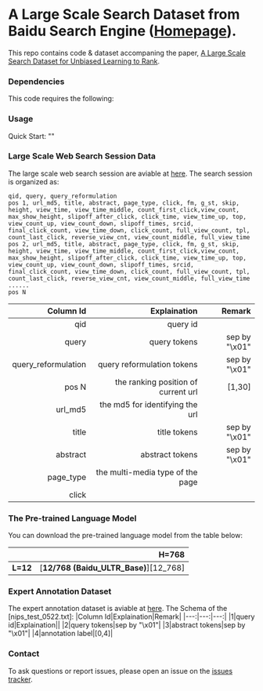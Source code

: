 # A Large Scale Search Dataset from Baidu Search Engine ([Homepage](www.baidu-ultr.com)).
This repo contains code & dataset accompaning the paper, [A Large Scale Search Dataset for Unbiased Learning to Rank](https://arxiv.org/). 

### Dependencies
This code requires the following:

### Usage
Quick Start: ""


### Large Scale Web Search Session Data
The large scale web search session are aviable at [here](https://drive.google.com/drive/folders/1Q3bzSgiGh1D5iunRky6mb89LpxfAO73J?usp=sharing).
The search session is organized as:
```
qid, query, query_reformulation
pos 1, url_md5, title, abstract, page_type, click, fm, g_st, skip, height, view_time, view_time_middle, count_first_click,view_count, max_show_height, slipoff_after_click, click_time, view_time_up, top, view_count_up, view_count_down, slipoff_times, srcid, final_click_count, view_time_down, click_count, full_view_count, tpl, count_last_click, reverse_view_cnt, view_count_middle, full_view_time
pos 2, url_md5, title, abstract, page_type, click, fm, g_st, skip, height, view_time, view_time_middle, count_first_click,view_count, max_show_height, slipoff_after_click, click_time, view_time_up, top, view_count_up, view_count_down, slipoff_times, srcid, final_click_count, view_time_down, click_count, full_view_count, tpl, count_last_click, reverse_view_cnt, view_count_middle, full_view_time
......
pos N
```
|Column Id|Explaination|Remark|
|---:|---:|---:|
|qid|query id||
|query|query tokens|sep by "\x01"|
|query_reformulation|query reformulation tokens|sep by "\x01"|
|pos N|the ranking position of current url|\[1,30\]|
|url_md5|the md5 for identifying the url||
|title|title tokens|sep by "\x01"|
|abstract|abstract tokens|sep by "\x01"|
|page_type| the multi-media type of the page||
|click|||


### The Pre-trained Language Model
You can download the pre-trained language model from the table below:

|   |H=768|
|---:|---:|
| **L=12** |[**12/768 (Baidu_ULTR_Base)**][12_768]|

### Expert Annotation Dataset 
The expert annotation dataset is aviable at [here]().
The Schema of the [nips_test_0522.txt]:
|Column Id|Explaination|Remark|
|---:|---:|---:|
|1|query id|Explaination||
|2|query tokens|sep by "\x01"|
|3|abstract tokens|sep by "\x01"|
|4|annotation label|\[0,4\]|

### Contact
To ask questions or report issues, please open an issue on the [issues tracker](https://github.com/ChuXiaokai/baidu_ultr_dataset/issues).
